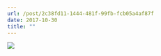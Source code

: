 ```yaml
---
url: /post/2c38fd11-1444-481f-99fb-fcb05a4af87f
date: 2017-10-30
title: ""
---
```


<img class="img-fluid" img src="/82118c500f.jpg" />